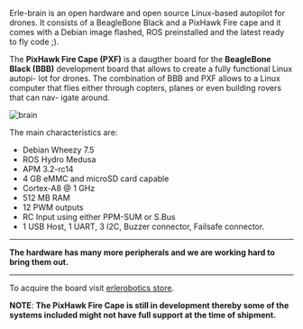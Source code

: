 Erle-brain is an open hardware and open source Linux-based autopilot for drones. It consists of a BeagleBone Black and a PixHawk Fire cape and it comes with a Debian image flashed, ROS preinstalled and the latest ready to fly code ;).

The **PixHawk Fire Cape (PXF)** is a daugther board
for the **BeagleBone Black (BBB)** development board
that allows to create a fully functional Linux autopi-
lot for drones. The combination of BBB and PXF
allows to a Linux computer that flies either through
copters, planes or even building rovers that can nav-
igate around.

![brain](../img/brain.jpg)

The main characteristics are:
- Debian Wheezy 7.5
- ROS Hydro Medusa
- APM 3.2-rc14
- 4 GB eMMC and microSD card capable
- Cortex-A8 @ 1 GHz
- 512 MB RAM
- 12 PWM outputs
- RC Input using either PPM-SUM or S.Bus
- 1 USB Host, 1 UART, 3 I2C, Buzzer connector, Failsafe connector.

-------

**The hardware has many more peripherals and we are working hard to bring them out.**

-------

To acquire the board visit [erlerobotics store](https://erlerobotics.com/blog/product/erle-brain/).

**NOTE**: **The PixHawk Fire Cape is still in development thereby some of the systems included might not have full
support at the time of shipment.**

